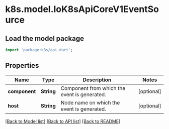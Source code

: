# k8s.model.IoK8sApiCoreV1EventSource

## Load the model package
```dart
import 'package:k8s/api.dart';
```

## Properties
Name | Type | Description | Notes
------------ | ------------- | ------------- | -------------
**component** | **String** | Component from which the event is generated. | [optional] 
**host** | **String** | Node name on which the event is generated. | [optional] 

[[Back to Model list]](../README.md#documentation-for-models) [[Back to API list]](../README.md#documentation-for-api-endpoints) [[Back to README]](../README.md)


